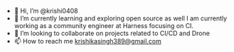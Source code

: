 - 👋 Hi, I’m @krishi0408
- 🌱 I’m currently learning and exploring open source as well I am currently working as a community engineer at Harness focusing on CI. 
- 💞️ I’m looking to collaborate on projects related to CI/CD and Drone 
- 📫 How to reach me <krishikasingh389@gmail.com>

<!---
krishi0408/krishi0408 is a ✨ special ✨ repository because its `README.md` (this file) appears on your GitHub profile.
You can click the Preview link to take a look at your changes.
--->
